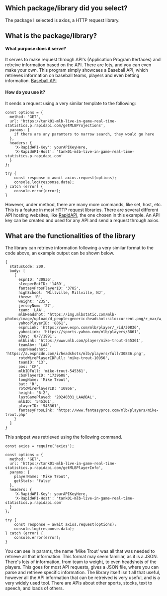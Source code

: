 ## Which package/library did you select?
The package I selected is axios, a HTTP request library.
## What is the package/library?
#### What purpose does it serve?
It serves to make request through API's (Application Program Iterfaces) and retreive information based on the API. There are lots, and you can even make your own. This program simply showcaes a Baseball API, which retrieves information on baseball teams, players and even betting information. [Baseball API](https://rapidapi.com/tank01/api/tank01-mlb-live-in-game-real-time-statistics)
#### How do you use it?
It sends a request using a very similar template to the following:
```
const options = {
  method: 'GET',
  url: 'https://tank01-mlb-live-in-game-real-time-statistics.p.rapidapi.com/getMLBProjections',
  params: {
    if there are any paramters to narrow search, they would go here
  },
  headers: {
    'X-RapidAPI-Key': yourAPIKeyHere,
    'X-RapidAPI-Host': 'tank01-mlb-live-in-game-real-time-statistics.p.rapidapi.com'
  }
};

try {
	const response = await axios.request(options);
	console.log(response.data);
} catch (error) {
	console.error(error);
}
```
However, under method, there are many more commands, like set, host, etc. This is a feature in most HTTP request libraries. 
There are several different API hosting websites, like [RapidAPI](https://rapidapi.com/hub), the one chosen in this example.
An API key can be created and used for any API and send a request through axios. 
## What are the functionalities of the library
The library can retrieve information following a very similar format to the code above, an example output can be shown below.
```
{
  statusCode: 200,
  body: [
    {
      espnID: '30836',
      sleeperBotID: '1469',
      fantasyProsPlayerID: '3785',
      highSchool: 'Millville, Millville, NJ',
      throw: 'R',
      weight: '235',
      jerseyNum: '27',
      team: 'LAA',
      mlbHeadshot: 'https://img.mlbstatic.com/mlb-photos/image/upload/d_people:generic:headshot:silo:current.png/r_max/w_180,q_auto:best/v1/people/545361/headshot/silo/current',
      yahooPlayerID: '8861',
      espnLink: 'https://www.espn.com/mlb/player/_/id/30836',
      yahooLink: 'https://sports.yahoo.com/mlb/players/8861',
      bDay: '8/7/1991',
      mlbLink: 'https://www.mlb.com/player/mike-trout-545361',
      teamAbv: 'LAA',
      espnHeadshot: 'https://a.espncdn.com/i/headshots/mlb/players/full/30836.png',
      rotoWirePlayerIDFull: 'mike-trout-10956',
      teamID: '13',
      pos: 'CF',
      mlbIDFull: 'mike-trout-545361',
      cbsPlayerID: '1739608',
      longName: 'Mike Trout',
      bat: 'R',
      rotoWirePlayerID: '10956',
      height: '6-2',
      lastGamePlayed: '20240331_LAA@BAL',
      mlbID: '545361',
      playerID: '545361',
      fantasyProsLink: 'https://www.fantasypros.com/mlb/players/mike-trout.php'
    }
  ]
}
```
This snippet was retrieved using the following command.
```
const axios = require('axios');

const options = {
  method: 'GET',
  url: 'https://tank01-mlb-live-in-game-real-time-statistics.p.rapidapi.com/getMLBPlayerInfo',
  params: {
    playerName: 'Mike Trout',
    getStats: 'false'
  },
  headers: {
    'X-RapidAPI-Key': yourAPIKeyHere,
    'X-RapidAPI-Host': 'tank01-mlb-live-in-game-real-time-statistics.p.rapidapi.com'
  }
};

try {
	const response = await axios.request(options);
	console.log(response.data);
} catch (error) {
	console.error(error);
}
```
You can see in params, the name 'Mike Trout' was all that was needed to retrieve all that information.
This format may seem familiar, as it is a JSON. There's lots of information, from team to weight, to even headshots of the players.
This goes for most API requests, gives a JSON file, where you can parse and retrieve specific information. The library itself isn't all that useful, however all the API information that can be retreived is very useful, and is a very widely used tool. There are APIs about other sports, stocks, text to speech, and loads of others. 

